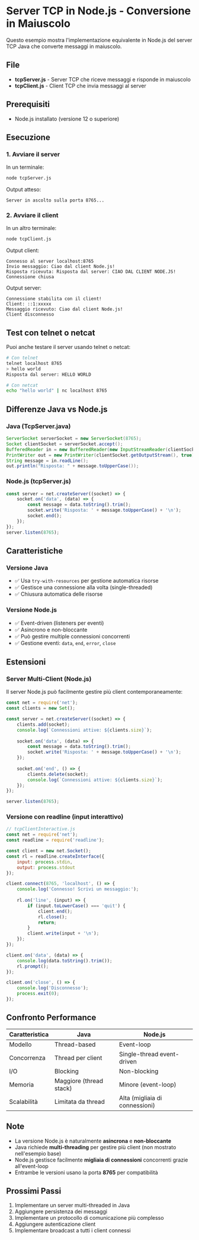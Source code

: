 # Server TCP in Node.js - Conversione in Maiuscolo

Questo esempio mostra l'implementazione equivalente in Node.js del server TCP Java che converte messaggi in maiuscolo.

## File

- **tcpServer.js** - Server TCP che riceve messaggi e risponde in maiuscolo
- **tcpClient.js** - Client TCP che invia messaggi al server

## Prerequisiti

- Node.js installato (versione 12 o superiore)

## Esecuzione

### 1. Avviare il server

In un terminale:

```bash
node tcpServer.js
```

Output atteso:
```
Server in ascolto sulla porta 8765...
```

### 2. Avviare il client

In un altro terminale:

```bash
node tcpClient.js
```

Output client:
```
Connesso al server localhost:8765
Invio messaggio: Ciao dal client Node.js!
Risposta ricevuta: Risposta dal server: CIAO DAL CLIENT NODE.JS!
Connessione chiusa
```

Output server:
```
Connessione stabilita con il client!
Client: ::1:xxxxx
Messaggio ricevuto: Ciao dal client Node.js!
Client disconnesso
```

## Test con telnet o netcat

Puoi anche testare il server usando telnet o netcat:

```bash
# Con telnet
telnet localhost 8765
> hello world
Risposta dal server: HELLO WORLD

# Con netcat
echo "hello world" | nc localhost 8765
```

## Differenze Java vs Node.js

### Java (TcpServer.java)
```java
ServerSocket serverSocket = new ServerSocket(8765);
Socket clientSocket = serverSocket.accept();
BufferedReader in = new BufferedReader(new InputStreamReader(clientSocket.getInputStream()));
PrintWriter out = new PrintWriter(clientSocket.getOutputStream(), true);
String message = in.readLine();
out.println("Risposta: " + message.toUpperCase());
```

### Node.js (tcpServer.js)
```javascript
const server = net.createServer((socket) => {
    socket.on('data', (data) => {
        const message = data.toString().trim();
        socket.write('Risposta: ' + message.toUpperCase() + '\n');
        socket.end();
    });
});
server.listen(8765);
```

## Caratteristiche

### Versione Java
- ✅ Usa `try-with-resources` per gestione automatica risorse
- ✅ Gestisce una connessione alla volta (single-threaded)
- ✅ Chiusura automatica delle risorse

### Versione Node.js
- ✅ Event-driven (listeners per eventi)
- ✅ Asincrono e non-bloccante
- ✅ Può gestire multiple connessioni concorrenti
- ✅ Gestione eventi: `data`, `end`, `error`, `close`

## Estensioni

### Server Multi-Client (Node.js)

Il server Node.js può facilmente gestire più client contemporaneamente:

```javascript
const net = require('net');
const clients = new Set();

const server = net.createServer((socket) => {
    clients.add(socket);
    console.log(`Connessioni attive: ${clients.size}`);
    
    socket.on('data', (data) => {
        const message = data.toString().trim();
        socket.write('Risposta: ' + message.toUpperCase() + '\n');
    });
    
    socket.on('end', () => {
        clients.delete(socket);
        console.log(`Connessioni attive: ${clients.size}`);
    });
});

server.listen(8765);
```

### Versione con readline (input interattivo)

```javascript
// tcpClientInteractive.js
const net = require('net');
const readline = require('readline');

const client = new net.Socket();
const rl = readline.createInterface({
    input: process.stdin,
    output: process.stdout
});

client.connect(8765, 'localhost', () => {
    console.log('Connesso! Scrivi un messaggio:');
    
    rl.on('line', (input) => {
        if (input.toLowerCase() === 'quit') {
            client.end();
            rl.close();
            return;
        }
        client.write(input + '\n');
    });
});

client.on('data', (data) => {
    console.log(data.toString().trim());
    rl.prompt();
});

client.on('close', () => {
    console.log('Disconnesso');
    process.exit(0);
});
```

## Confronto Performance

| Caratteristica | Java | Node.js |
|---------------|------|---------|
| Modello | Thread-based | Event-loop |
| Concorrenza | Thread per client | Single-thread event-driven |
| I/O | Blocking | Non-blocking |
| Memoria | Maggiore (thread stack) | Minore (event-loop) |
| Scalabilità | Limitata da thread | Alta (migliaia di connessioni) |

## Note

- La versione Node.js è naturalmente **asincrona** e **non-bloccante**
- Java richiede **multi-threading** per gestire più client (non mostrato nell'esempio base)
- Node.js gestisce facilmente **migliaia di connessioni** concorrenti grazie all'event-loop
- Entrambe le versioni usano la porta **8765** per compatibilità

## Prossimi Passi

1. Implementare un server multi-threaded in Java
2. Aggiungere persistenza dei messaggi
3. Implementare un protocollo di comunicazione più complesso
4. Aggiungere autenticazione client
5. Implementare broadcast a tutti i client connessi

